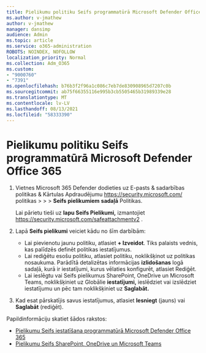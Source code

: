 ```yaml
---
title: Pielikumu politiku Seifs programmatūrā Microsoft Defender Office 365
ms.author: v-jmathew
author: v-jmathew
manager: dansimp
audience: Admin
ms.topic: article
ms.service: o365-administration
ROBOTS: NOINDEX, NOFOLLOW
localization_priority: Normal
ms.collection: Adm_O365
ms.custom:
- "9000760"
- "7391"
ms.openlocfilehash: b76b3f2f96a1c086c7eb7de830908965d7207c0b
ms.sourcegitcommit: ab75f66355116e995b3cb5505465b31989339e28
ms.translationtype: MT
ms.contentlocale: lv-LV
ms.lasthandoff: 08/13/2021
ms.locfileid: "58333390"
---
```

# <a name="set-up-safe-attachment-policies-in-microsoft-defender-for-office-365"></a>Pielikumu politiku Seifs programmatūrā Microsoft Defender Office 365

1. Vietnes Microsoft 365 Defender dodieties uz E-pasts & sadarbības politikas & Kārtulas Apdraudējumu <https://security.microsoft.com/> politikas  \>  \>  \> **Seifs pielikumiem** **sadaļā** Politikas.

   Lai pārietu tieši uz **lapu Seifs Pielikumi,** izmantojiet <https://security.microsoft.com/safeattachmentv2> .

2. Lapā **Seifs pielikumi** veiciet kādu no šīm darbībām:
   - Lai pievienotu jaunu politiku, atlasiet **+ Izveidot**. Tiks palaists vednis, kas palīdzēs definēt politikas iestatījumus.
   - Lai rediģētu esošu politiku, atlasiet politiku, noklikšķinot uz politikas nosaukuma. Parādītā detalizētas informācijas **izlidošanas** logā sadaļā, kurā ir iestatījumi, kurus vēlaties konfigurēt, atlasiet Rediģēt.
   - Lai ieslēgtu vai Seifs pielikumus SharePoint, OneDrive un Microsoft Teams, noklikšķiniet uz Globālie **iestatījumi,** ieslēdziet vai izslēdziet iestatījumu un pēc tam noklikšķiniet uz **Saglabāt.**

3. Kad esat pārskatījis savus iestatījumus, atlasiet **Iesniegt** (jauns) vai **Saglabāt** (rediģēt).

Papildinformāciju skatiet šādos rakstos:

- [Pielikumu Seifs iestatīšana programmatūrā Microsoft Defender Office 365](https://docs.microsoft.com/microsoft-365/security/office-365-security/set-up-safe-attachments-policies)
- [Pielikumu Seifs SharePoint, OneDrive un Microsoft Teams](https://docs.microsoft.com/microsoft-365/security/office-365-security/turn-on-mdo-for-spo-odb-and-teams)

